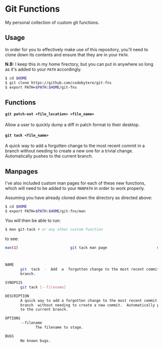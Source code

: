 # Git Functions

My personal collection of custom git functions.

## Usage

In order for you to effectively make use of this repository, you'll need to clone down
its contents and ensure that they are in your `PATH`.

**N.B:** I keep this in my home firectory, but you can put in anywhere
so long as it's added to your `PATH` accordingly.

```sh
$ cd $HOME
$ git clone https://github.com/codebytere/git-fns
$ export PATH=$PATH:$HOME/git-fns
```

## Functions

#### `git patch-out <file_location> <file_name>`

Allow a user to quickly dump a diff
in patch format to their desktop.

#### `git tack <file_name>`

A quick way to add a forgotten change to the most recent commit
in a branch without needing to create a new one for a trivial 
change. Automatically pushes to the current branch.

## Manpages

I've also included custom man pages for each of these new functions, which will need to be 
added to your `MANPATH` in order to work properly.

Assuming you have already cloned down the directory as directed above:

```sh
$ cd $HOME
$ export PATH=$PATH:$HOME/git-fns/man
```

You will then be able to run:

```sh
$ man git-tack # or any other custom function
```

to see:

```sh
man(1)                        git tack man page                       man(1)



NAME
       git  tack  -  Add  a  forgotten change to the most recent commit in a
       branch.

SYNOPSIS
       git tack [--filename]

DESCRIPTION
       A quick way to add a forgotten change to the most recent commit in  a
       branch  without needing to create a new commit.  Automatically pushes
       to the current branch.

OPTIONS
       --filename
              The filename to stage.

BUGS
       No known bugs.

```
